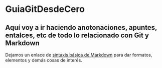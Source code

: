 # GuiaGitDesdeCero
## Aquí voy a ir haciendo anotonaciones, apuntes, entalces, etc de todo lo relacionado con Git y Markdown

Dejamos un enlace de [sintaxis básica de Markdown](https://markdown.es/sintaxis-markdown/) para dar formatos, elementos y demás cosas de interés.

